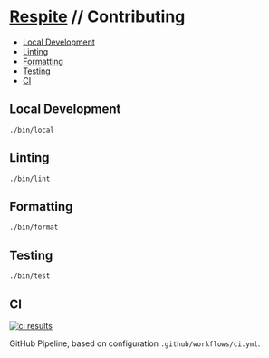 # [Respite](./README.md) // Contributing

-   [Local Development](#local-development)
-   [Linting](#linting)
-   [Formatting](#formatting)
-   [Testing](#testing)
-   [CI](#ci)

## Local Development

```shell
./bin/local
```

## Linting

```shell
./bin/lint
```

## Formatting

```shell
./bin/format
```

## Testing

```shell
./bin/test
```

## CI

[![ci results](https://github.com/dbtedman/respite/workflows/ci/badge.svg)](https://github.com/dbtedman/respite/actions?workflow=ci)

GitHub Pipeline, based on configuration `.github/workflows/ci.yml`.
